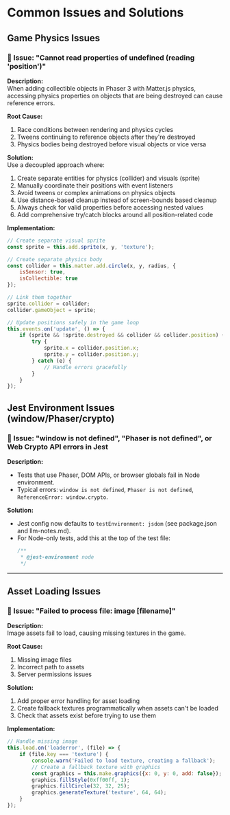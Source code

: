 # Common Issues and Solutions

## Game Physics Issues

### 🐞 Issue: "Cannot read properties of undefined (reading 'position')"

**Description:**  
When adding collectible objects in Phaser 3 with Matter.js physics, accessing physics properties on objects that are being destroyed can cause reference errors.

**Root Cause:**  
1. Race conditions between rendering and physics cycles
2. Tweens continuing to reference objects after they're destroyed
3. Physics bodies being destroyed before visual objects or vice versa

**Solution:**  
Use a decoupled approach where:
1. Create separate entities for physics (collider) and visuals (sprite)
2. Manually coordinate their positions with event listeners
3. Avoid tweens or complex animations on physics objects
4. Use distance-based cleanup instead of screen-bounds based cleanup
5. Always check for valid properties before accessing nested values
6. Add comprehensive try/catch blocks around all position-related code

**Implementation:**
```javascript
// Create separate visual sprite
const sprite = this.add.sprite(x, y, 'texture');

// Create separate physics body
const collider = this.matter.add.circle(x, y, radius, {
    isSensor: true,
    isCollectible: true
});

// Link them together
sprite.collider = collider;
collider.gameObject = sprite;

// Update positions safely in the game loop
this.events.on('update', () => {
    if (sprite && !sprite.destroyed && collider && collider.position) {
        try {
            sprite.x = collider.position.x;
            sprite.y = collider.position.y;
        } catch (e) {
            // Handle errors gracefully
        }
    }
});
```

## Jest Environment Issues (window/Phaser/crypto)

### 🐞 Issue: "window is not defined", "Phaser is not defined", or Web Crypto API errors in Jest

**Description:**
- Tests that use Phaser, DOM APIs, or browser globals fail in Node environment.
- Typical errors: `window is not defined`, `Phaser is not defined`, `ReferenceError: window.crypto`.

**Solution:**
- Jest config now defaults to `testEnvironment: jsdom` (see package.json and llm-notes.md).
- For Node-only tests, add this at the top of the test file:
  ```js
  /**
   * @jest-environment node
   */
  ```

---

## Asset Loading Issues

### 🐞 Issue: "Failed to process file: image [filename]"

**Description:**  
Image assets fail to load, causing missing textures in the game.

**Root Cause:**  
1. Missing image files
2. Incorrect path to assets
3. Server permissions issues

**Solution:**  
1. Add proper error handling for asset loading
2. Create fallback textures programmatically when assets can't be loaded
3. Check that assets exist before trying to use them

**Implementation:**
```javascript
// Handle missing image
this.load.on('loaderror', (file) => {
    if (file.key === 'texture') {
        console.warn('Failed to load texture, creating a fallback');
        // Create a fallback texture with graphics
        const graphics = this.make.graphics({x: 0, y: 0, add: false});
        graphics.fillStyle(0xff00ff, 1);
        graphics.fillCircle(32, 32, 25);
        graphics.generateTexture('texture', 64, 64);
    }
});
```
